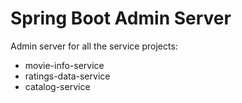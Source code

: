 # Spring Boot Admin Server

Admin server for all the service projects:
* movie-info-service
* ratings-data-service
* catalog-service